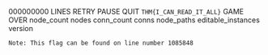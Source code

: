 000000000
LINES
RETRY
PAUSE
QUIT
```THM{I_CAN_READ_IT_ALL}```
GAME OVER
node_count
nodes
conn_count
conns
node_paths
editable_instances
version



`Note: This flag can be found on line number 1085848`
